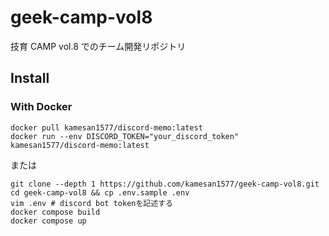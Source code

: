 # geek-camp-vol8
技育 CAMP vol.8 でのチーム開発リポジトリ

## Install
### With Docker
```shell
docker pull kamesan1577/discord-memo:latest
docker run --env DISCORD_TOKEN="your_discord_token" kamesan1577/discord-memo:latest 
```
または
```shell
git clone --depth 1 https://github.com/kamesan1577/geek-camp-vol8.git
cd geek-camp-vol8 && cp .env.sample .env
vim .env # discord bot tokenを記述する
docker compose build
docker compose up
```
